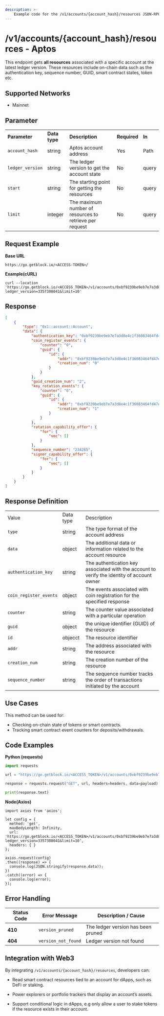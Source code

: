 ```yaml
---
description: >-
    Example code for the /v1/accounts/{account_hash}/resources JSON-RPC method. Сomplete guide on how to use /v1/accounts/{account_hash}/resources json-rpc in GetBlock.io Web3 documentation.
---
```


# /v1/accounts/{account_hash}/resources - Aptos

This endpoint gets **all resources** associated with a specific account at the latest ledger version. These resources include on-chain data such as the authentication key, sequence number, GUID, smart contract states, token etc. 

## Supported Networks

- Mainnet

## Parameter
<table>
  <tr>
   <td><strong>Parameter</strong>
   </td>
   <td><strong>Data type</strong>
   </td>
   <td><strong>Description</strong>
   </td>
   <td><strong>Required</strong>
   </td>
   <td><strong>In</strong>
   </td>
  </tr>
  <tr>
   <td><code>account_hash</code>
   </td>
   <td>string
   </td>
   <td>Aptos account address
   </td>
   <td>Yes
   </td>
   <td>Path
   </td>
  </tr>
  <tr>
   <td><code>ledger_version</code>
   </td>
   <td>string
   </td>
   <td>The ledger version to get the account state
   </td>
   <td>No
   </td>
   <td>query
   </td>
  </tr>
  <tr>
   <td><code>start</code>
   </td>
   <td>string
   </td>
   <td>The starting point for getting the resources
   </td>
   <td>No
   </td>
   <td>query
   </td>
  </tr>
  <tr>
   <td><code>limit</code>
   </td>
   <td>integer
   </td>
   <td>The maximum number of resources to retrieve per request
   </td>
   <td>No
   </td>
   <td>query
   </td>
  </tr>
</table>

## Request Example

**Base URL**

```
https://go.getblock.io/<ACCESS-TOKEN>/
```

**Example(cURL)**

```curl
curl --location 'https://go.getblock.io/<ACCESS_TOKEN>/v1/accounts/0xbf9239be9eb7e7a3d8e4c1f36083464fd47e6bd1f82a43b7c0f7ee958705a52f/resources?ledger_version=3357308041&limit=10'
```
## Response

```json
[
    {
        "type": "0x1::account::Account",
        "data": {
            "authentication_key": "0xbf9239be9eb7e7a3d8e4c1f36083464fd47e6bd1f82a43b7c0f7ee958705a52f",
            "coin_register_events": {
                "counter": "0",
                "guid": {
                    "id": {
                        "addr": "0xbf9239be9eb7e7a3d8e4c1f36083464fd47e6bd1f82a43b7c0f7ee958705a52f",
                        "creation_num": "0"
                    }
                }
            },
            "guid_creation_num": "2",
            "key_rotation_events": {
                "counter": "0",
                "guid": {
                    "id": {
                        "addr": "0xbf9239be9eb7e7a3d8e4c1f36083464fd47e6bd1f82a43b7c0f7ee958705a52f",
                        "creation_num": "1"
                    }
                }
            },
            "rotation_capability_offer": {
                "for": {
                    "vec": []
                }
            },
            "sequence_number": "234285",
            "signer_capability_offer": {
                "for": {
                    "vec": []
                }
            }
        }
    }
]

```
## Response Definition

<table>
  <tr>
   <td>Value
   </td>
   <td>Data type
   </td>
   <td>Description
   </td>
  </tr>
  <tr>
   <td><code>type</code>
   </td>
   <td>string
   </td>
   <td>The type format of the account address
   </td>
  </tr>
  <tr>
   <td><code>data</code>
   </td>
   <td>object
   </td>
   <td>The additional data or information related to the account resource
   </td>
  </tr>
  <tr>
   <td><code>authentication_key</code>
   </td>
   <td>string
   </td>
   <td>The authentication key associated with the account to verify the identity of account owner
   </td>
  </tr>
  <tr>
   <td><code>coin_register_events</code>
   </td>
   <td>object
   </td>
   <td>The events associated with coin registration for the specified response
   </td>
  </tr>
  <tr>
   <td><code>counter</code>
   </td>
   <td>string
   </td>
   <td>The counter value associated with a particular operation
   </td>
  </tr>
  <tr>
   <td><code>guid</code>
   </td>
   <td>object
   </td>
   <td>the unique identifier (GUID) of the resource
   </td>
  </tr>
  <tr>
   <td><code>id</code>
   </td>
   <td>objecct
   </td>
   <td>The resource identifier
   </td>
  </tr>
  <tr>
   <td><code>addr</code>
   </td>
   <td>string
   </td>
   <td>The address associated with the resource
   </td>
  </tr>
  <tr>
   <td><code>creation_num</code>
   </td>
   <td>string
   </td>
   <td>The creation number of the resource
   </td>
  </tr>
  <tr>
   <td><code>sequence_number</code>
   </td>
   <td>string
   </td>
   <td>The sequence number tracks the order of transactions initiated by the account
   </td>
  </tr>
</table>

## Use Cases

This method can be used for:
* Checking on-chain state of tokens or smart contracts.
* Tracking smart contract event counters for deposits/withdrawals.

## Code Examples

**Python (requests)**

```python
import requests

url = "https://go.getblock.io/<ACCESS_TOKEN>/v1/accounts/0xbf9239be9eb7e7a3d8e4c1f36083464fd47e6bd1f82a43b7c0f7ee958705a52f/resources?ledger_version=3357308041&limit=10"

response = requests.request("GET", url, headers=headers, data=payload)

print(response.text)
```

**Node(Axios)**
```
import axios from 'axios';

let config = {
  method: 'get',
  maxBodyLength: Infinity,
  url: 'https://go.getblock.io/<ACCESS_TOKEN>/v1/accounts/0xbf9239be9eb7e7a3d8e4c1f36083464fd47e6bd1f82a43b7c0f7ee958705a52f/resources?ledger_version=3357308041&limit=10',
  headers: { }
};

axios.request(config)
.then((response) => {
  console.log(JSON.stringify(response.data));
})
.catch((error) => {
  console.log(error);
});
```
## Error Handling

| Status Code | Error Message   | Description / Cause                  |
|--------------|----------------|--------------------------------------|
| **410**      | `version_pruned` | The ledger version has been pruned   |
| **404**      | `version_not_found` | Ledger version not found             |


## **Integration with Web3**

By integrating `/v1/accounts/{account_hash}/resources`, developers can:

* Read smart contract resources tied to an account for dApps, such as DeFi or staking.

* Power explorers or portfolio trackers that display an account’s assets.

* Support conditional logic in dApps, e.g only allow a user to stake tokens if the resource exists in their account.
